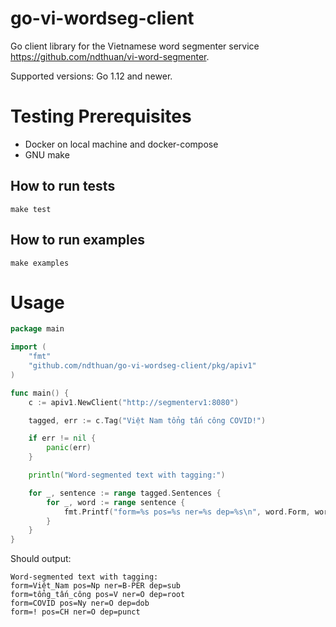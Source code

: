 # go-vi-wordseg-client
Go client library for the Vietnamese word segmenter service https://github.com/ndthuan/vi-word-segmenter.

Supported versions: Go 1.12 and newer.

# Testing Prerequisites
* Docker on local machine and docker-compose
* GNU make

## How to run tests
```shell script
make test
```

## How to run examples
```shell script
make examples
```

# Usage
```go
package main

import (
	"fmt"
	"github.com/ndthuan/go-vi-wordseg-client/pkg/apiv1"
)

func main() {
	c := apiv1.NewClient("http://segmenterv1:8080")

	tagged, err := c.Tag("Việt Nam tổng tấn công COVID!")

	if err != nil {
		panic(err)
	}

	println("Word-segmented text with tagging:")

	for _, sentence := range tagged.Sentences {
		for _, word := range sentence {
			fmt.Printf("form=%s pos=%s ner=%s dep=%s\n", word.Form, word.Pos, word.Ner, word.Dep)
		}
	}
}
```

Should output:

```text
Word-segmented text with tagging:
form=Việt_Nam pos=Np ner=B-PER dep=sub
form=tổng_tấn_công pos=V ner=O dep=root
form=COVID pos=Ny ner=O dep=dob
form=! pos=CH ner=O dep=punct
```
